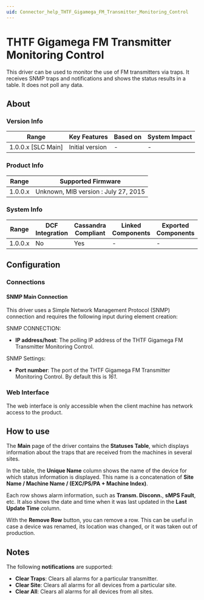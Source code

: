 ```yaml
---
uid: Connector_help_THTF_Gigamega_FM_Transmitter_Monitoring_Control
---
```


# THTF Gigamega FM Transmitter Monitoring Control

This driver can be used to monitor the use of FM transmitters via traps. It receives SNMP traps and notifications and shows the status results in a table. It does not poll any data.

## About

### Version Info

| **Range**            | **Key Features** | **Based on** | **System Impact** |
|----------------------|------------------|--------------|-------------------|
| 1.0.0.x \[SLC Main\] | Initial version  | \-           | \-                |

### Product Info

| **Range** | **Supported Firmware**               |
|-----------|--------------------------------------|
| 1.0.0.x   | Unknown, MIB version : July 27, 2015 |

### System Info

| **Range** | **DCF Integration** | **Cassandra Compliant** | **Linked Components** | **Exported Components** |
|-----------|---------------------|-------------------------|-----------------------|-------------------------|
| 1.0.0.x   | No                  | Yes                     | \-                    | \-                      |

## Configuration

### Connections

#### SNMP Main Connection

This driver uses a Simple Network Management Protocol (SNMP) connection and requires the following input during element creation:

SNMP CONNECTION:

- **IP address/host**: The polling IP address of the THTF Gigamega FM Transmitter Monitoring Control.

SNMP Settings:

- **Port number**: The port of the THTF Gigamega FM Transmitter Monitoring Control. By default this is *161*.

### Web Interface

The web interface is only accessible when the client machine has network access to the product.

## How to use

The **Main** page of the driver contains the **Statuses Table**, which displays information about the traps that are received from the machines in several sites.

In the table, the **Unique Name** column shows the name of the device for which status information is displayed. This name is a concatenation of **Site Name / Machine Name / (EXC/PS/PA + Machine Index)**.

Each row shows alarm information, such as **Transm. Disconn.**, **sMPS Fault**, etc. It also shows the date and time when it was last updated in the **Last Update Time** column.

With the **Remove Row** button, you can remove a row. This can be useful in case a device was renamed, its location was changed, or it was taken out of production.

## Notes

The following **notifications** are supported:

- **Clear Traps**: Clears all alarms for a particular transmitter.
- **Clear Site**: Clears all alarms for all devices from a particular site.
- **Clear All**: Clears all alarms for all devices from all sites.
